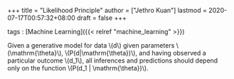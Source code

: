 +++
title = "Likelihood Principle"
author = ["Jethro Kuan"]
lastmod = 2020-07-17T00:57:32+08:00
draft = false
+++

tags
: [Machine Learning]({{< relref "machine_learning" >}})

Given a generative model for data \\(d\\) given parameters
\\(\mathrm{\theta}\\), \\(P(d|\mathrm{\theta})\\), and having observed a
particular outcome \\(d_1\\), all inferences and predictions should depend
only on the function \\(P(d_1 | \mathrm{\theta})\\).
